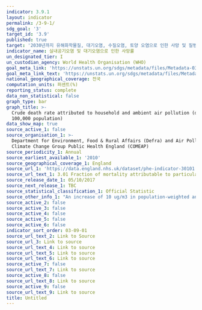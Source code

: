 ```yaml
---
indicator: 3.9.1
layout: indicator
permalink: /3-9-1/
sdg_goal: '3'
target_id: '3.9'
published: true
target: '2030년까지 유해화학물질, 대기오염, 수질오염, 토양 오염으로 인한 사망 및 질병 건수를 상당 수준으로 감소'
indicator_name: 실내공기오염 및 대기오염으로 인한 사망률
un_designated_tier: I
un_custodian_agency: World Health Organisation (WHO)
goal_meta_link: 'https://unstats.un.org/sdgs/metadata/files/Metadata-03-09-01.pdf'
goal_meta_link_text: 'https://unstats.un.org/sdgs/metadata/files/Metadata-03-09-01.pdf'
national_geographical_coverage: 전국
computation_units: 퍼센트(%)
reporting_status: complete
data_non_statistical: false
graph_type: bar
graph_title: >-
  Crude death rate attributed to household and ambient air pollution (deaths per
  100,000 population)
data_show_map: true
source_active_1: false
source_organisation_1: >-
  Department for Environment, Food & Rural Affairs (Defra) and Air Pollution and
  Climate Change Group Public Health England (COMEAP)
source_periodicity_1: Annual
source_earliest_available_1: '2010'
source_geographical_coverage_1: England
source_url_1: 'https://data.england.nhs.uk/dataset/phe-indicator-30101'
source_url_text_1: 3.01 Fraction of mortality attributable to particulate air pollution
source_release_date_1: 05/10/2017
source_next_release_1: TBC
source_statistical_classification_1: Official Statistic
source_other_info_1: "An increase of 10 ug/m3 in population-weighted annual average background concentration of\_PM2.5* is assumed to increase all-cause mortality rates by a unit relative risk (RR) factor of 1.06. For a population-weighted modelled annual average anthropogenic background PM2.5\_concentration x, RR is calculated as (1.06)(x/10)\_(COMEAP, 2010). The fraction of deaths attributable to\_PM2.5\_is expressed as a percentage, calculated as 100*(RR-1)/RR. Population-weighted annual average concentrations of anthropogenic PM2.5 were provided by AEA for all lower tier and unitary LAs within England. These were combined to produce figures at upper tier, regional and national level so that attributable fractions can be calculated at those scales also. The 2011 data for Cornwall and Isles of Scilly have been combined."
source_active_2: false
source_active_3: false
source_active_4: false
source_active_5: false
source_active_6: false
indicator_sort_order: 03-09-01
source_url_text_2: Link to Source
source_url_3: Link to source
source_url_text_4: Link to source
source_url_text_5: Link to source
source_url_text_6: Link to source
source_active_7: false
source_url_text_7: Link to source
source_active_8: false
source_url_text_8: Link to source
source_active_9: false
source_url_text_9: Link to source
title: Untitled
---
```

